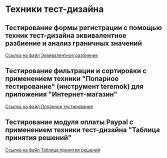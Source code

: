 # Техники тест-дизайна

## Тестирование формы регистрации с помощью техник тест-дизайна эквивалентное разбиение и анализ граничных значений

[Ссылка на файл Эквивалентное разбиение](https://docs.google.com/spreadsheets/d/1n92KnTSNaS7lRJj03CxQSPdb9bkta2hcL_0qqKMXYgw/edit?gid=0#gid=0)

## Тестирование фильтрации и сортировки с применением техники "Попарное тестирование" (инструмент teremok) для приложения "Интернет-магазин" 

[Ссылка на файл Попарное тестирование](https://docs.google.com/spreadsheets/d/1OvXBv8nJyFfYqU63SRtG5FE6j8R0bF6MKuU-ZX5a30s/edit?gid=0#gid=0)

## Тестирование модуля оплаты Paypal с применением техники тест-дизайна "Таблица принятия решений"

[Ссылка на файл Таблица принятия решений](https://docs.google.com/spreadsheets/d/1eETjAW3CI1cKtVZoKi9MatAcoQhVoxVDJ3pm74nmzY0/edit?gid=0#gid=0)
